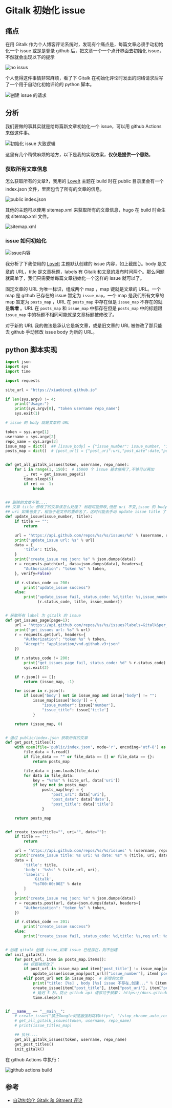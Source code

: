 # Gitalk 初始化 issue


## 痛点

在用 Gitalk 作为个人博客评论系统时，发现有个痛点是，每篇文章必须手动初始化一个 issue 或是是登录 github 后，把文章一个一个点开界面去初始化 issue，不然就会出现以下的提示

![no issus](https://cdn.xiaobinqt.cn/xiaobinqt.io/20220401/e360635c7d7b4e5b931306af6c0455cd.png?imageView2/0/q/75|watermark/2/text/eGlhb2JpbnF0/font/dmlqYXlh/fontsize/1000/fill/IzVDNUI1Qg==/dissolve/52/gravity/SouthEast/dx/15/dy/15 'no issus')

个人觉得这件事情非常麻烦，看了下 Gitalk 在初始化评论时发出的网络请求后写了一个用于自动化初始评论的 python 脚本。

![创建 issue 的请求](https://cdn.xiaobinqt.cn/xiaobinqt.io/20220401/be1fd41847d1449c8287f4a7820a35e1.png?imageView2/0/q/75|watermark/2/text/eGlhb2JpbnF0/font/dmlqYXlh/fontsize/1000/fill/IzVDNUI1Qg==/dissolve/52/gravity/SouthEast/dx/15/dy/15 '创建 issue 的请求')

## 分析

我们要做的事其实就是给每篇新文章初始化一个 issue，可以用 github Actions 来做这件事。

![初始化 issue 大致逻辑](https://cdn.xiaobinqt.cn/xiaobinqt.io/20220402/fcdfd734b67b4e4283637061f717788b.png?imageView2/0/q/75|watermark/2/text/eGlhb2JpbnF0/font/dmlqYXlh/fontsize/1000/fill/IzVDNUI1Qg==/dissolve/52/gravity/SouthEast/dx/15/dy/15 '初始化 issue 大致逻辑')

这里有几个稍微麻烦的地方，以下是我的实现方案，**仅仅是提供一个思路**。

### 获取所有文章信息

怎么获取所有的文章:question:，我用的 [LoveIt](https://github.com/dillonzq/LoveIt) 主题在 build 时在 public 目录里会有一个 index.json
文件，里面包含了所有的文章的信息。

![public index.json](https://cdn.xiaobinqt.cn/xiaobinqt.io/20220402/e224ac9d408e4dea972caecabecec8ba.png?imageView2/0/q/75|watermark/2/text/eGlhb2JpbnF0/font/dmlqYXlh/fontsize/1000/fill/IzVDNUI1Qg==/dissolve/52/gravity/SouthEast/dx/15/dy/15 'public index.json')

其他的主题可以使用 sitemap.xml 来获取所有的文章信息，hugo 在 build 时会生成 sitemap.xml 文件。

![sitemap.xml](https://cdn.xiaobinqt.cn/xiaobinqt.io/20220402/f59bb44ee8924b639a949bb494a40b9c.png?imageView2/0/q/75|watermark/2/text/eGlhb2JpbnF0/font/dmlqYXlh/fontsize/1000/fill/IzVDNUI1Qg==/dissolve/52/gravity/SouthEast/dx/15/dy/15 'sitemap.xml')

### issue 如何初始化

![issue内容](https://cdn.xiaobinqt.cn/xiaobinqt.io/20220402/d0f1697653ed4ae380054bc2a7badfb2.png?imageView2/0/q/75|watermark/2/text/eGlhb2JpbnF0/font/dmlqYXlh/fontsize/1000/fill/IzVDNUI1Qg==/dissolve/52/gravity/SouthEast/dx/15/dy/15)

我分析了下我使用的 [LoveIt](https://github.com/dillonzq/LoveIt) 主题默认创建的 issue 内容，如上截图:point_up_2:。body 是文章的 URL，title
是文章标题，labels 有 Gitalk 和文章的发布时间两个。那么问题就简单了，我们只需要给每篇文章初始化一个这样的 issue 就可以了。

固定文章的 URL 为唯一标识，组成两个 map ，map 键就是文章的 URL。一个 map 是 github 已存在的 issue 暂定为 `issue_map`，一个 map 是我们所有文章的 map 暂定为 `posts_map`
，URL 在 `posts_map`
中存在但是 `issue_map` 不存在的就是**新增**
。URL 在 `posts_map` 和 `issue_map` 中都存在但是 `posts_map` 中的标题跟 `issue_map` 中的标题不相同可能就是文章标题被修改了。

对于新的 URL 我的做法是承认它是新文章，或是旧文章的 URL 被修改了那只能去 github 手动修改 issue body 为新的 URL。

## python 脚本实现

```python
import json
import sys
import time

import requests

site_url = "https://xiaobinqt.github.io"

if len(sys.argv) != 4:
    print("Usage:")
    print(sys.argv[0], "token username repo_name")
    sys.exit(1)

# issue 的 body 就是文章的 URL

token = sys.argv[1]
username = sys.argv[2]
repo_name = sys.argv[3]
issue_map = dict()  ## [issue_body] = {"issue_number": issue_number, "issue_title": issue_title}
posts_map = dict()  # [post_url] = {"post_uri":uri,"post_date":date,"post_title":title}


def get_all_gitalk_issues(token, username, repo_name):
    for i in range(1, 150):  # 15000 个 issue 基本够用了,不够可以再加
        _, ret = get_issues_page(i)
        time.sleep(5)
        if ret == -1:
            break


## 删除的文章不管....
## 文章 title 修改了的文章该怎么处理？ 标题可能修改,但是 uri 不变,issue 的 body 是文章地址,只要文章地址不变，就可以直接 update issue title
## uri 如果也变了，相当于是文件的重命名了，这时只能去手动 update issue title 了?.....
def update_issue(issue_number, title):
    if title == "":
        return

    url = 'https://api.github.com/repos/%s/%s/issues/%d' % (username, repo_name, issue_number)
    print("update_issue url: %s" % url)
    data = {
        'title': title,
    }
    print("create_issue req json: %s" % json.dumps(data))
    r = requests.patch(url, data=json.dumps(data), headers={
        "Authorization": "token %s" % token,
    }, verify=False)

    if r.status_code == 200:
        print("update_issue success")
    else:
        print("update_issue fail, status_code: %d,title: %s,issue_number: %d" %
              (r.status_code, title, issue_number))


# 获取所有 label 为 gitalk 的 issue
def get_issues_page(page=1):
    url = 'https://api.github.com/repos/%s/%s/issues?labels=Gitalk&per_page=100&page=%d' % (username, repo_name, page)
    print("get_issues url: %s" % url)
    r = requests.get(url, headers={
        "Authorization": "token %s" % token,
        "Accept": "application/vnd.github.v3+json"
    })

    if r.status_code != 200:
        print("get_issues_page fail, status_code: %d" % r.status_code)
        sys.exit(2)

    if r.json() == []:
        return (issue_map, -1)

    for issue in r.json():
        if issue['body'] not in issue_map and issue["body"] != "":
            issue_map[issue['body']] = {
                "issue_number": issue['number'],
                "issue_title": issue['title']
            }

    return (issue_map, 0)


# 通过 public/index.json 获取所有的文章
def get_post_titles():
    with open(file='public/index.json', mode='r', encoding='utf-8') as f:
        file_data = f.read()
        if file_data == "" or file_data == [] or file_data == {}:
            return posts_map

        file_data = json.loads(file_data)
        for data in file_data:
            key = "%s%s" % (site_url, data['uri'])
            if key not in posts_map:
                posts_map[key] = {
                    "post_uri": data['uri'],
                    "post_date": data['date'],
                    "post_title": data['title']
                }

    return posts_map


def create_issue(title="", uri="", date=""):
    if title == "":
        return

    url = 'https://api.github.com/repos/%s/%s/issues' % (username, repo_name)
    print("create_issue title: %s uri: %s date: %s" % (title, uri, date))
    data = {
        'title': title,
        'body': '%s%s' % (site_url, uri),
        'labels': [
            'Gitalk',
            "%sT00:00:00Z" % date
        ]
    }
    print("create_issue req json: %s" % json.dumps(data))
    r = requests.post(url, data=json.dumps(data), headers={
        "Authorization": "token %s" % token,
    })

    if r.status_code == 201:
        print("create_issue success")
    else:
        print("create_issue fail, status_code: %d,title: %s,req url: %s \n" % (r.status_code, title, url))


# 创建 gitalk 创建 issue,如果 issue 已经存在，则不创建
def init_gitalk():
    for post_url, item in posts_map.items():
        ## 标题被修改了
        if post_url in issue_map and item['post_title'] != issue_map[post_url]['issue_title']:
            update_issue(issue_map[post_url]["issue_number"], item['post_title'])
        elif post_url not in issue_map:  # 新增的文章
            print("title: [%s] , body [%s] issue 不存在,创建..." % (item["post_title"], post_url))
            create_issue(item["post_title"], item["post_uri"], item["post_date"])
            # 延迟 5 秒，防止 github api 请求过于频繁： https://docs.github.com/en/rest/guides/best-practices-for-integrators#dealing-with-secondary-rate-limits
            time.sleep(5)


if __name__ == "__main__":
    # create_issue("禁止Google浏览器强制跳转https", "/stop_chrome_auto_redirect_2_https/", "2022-03-29")
    # get_all_gitalk_issues(token, username, repo_name)
    # print(issue_titles_map)

    ## 执行....
    get_all_gitalk_issues(token, username, repo_name)
    get_post_titles()
    init_gitalk()

```

在 github Actions 中执行：

![github actions build](https://cdn.xiaobinqt.cn/xiaobinqt.io/20220402/4bc6208078ba455da3e46b13d17b7786.png?imageView2/0/q/75|watermark/2/text/eGlhb2JpbnF0/font/dmlqYXlh/fontsize/1000/fill/IzVDNUI1Qg==/dissolve/52/gravity/SouthEast/dx/15/dy/15 'github actions build')

## 参考

+ [自动初始化 Gitalk 和 Gitment 评论](https://draveness.me/git-comments-initialize/)


